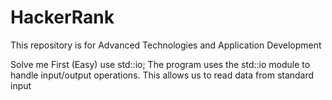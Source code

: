 # HackerRank
This repository is for Advanced Technologies and Application Development  



Solve me First (Easy)
use std::io;
The program uses the std::io module to handle input/output operations. This allows us to read data from standard input
